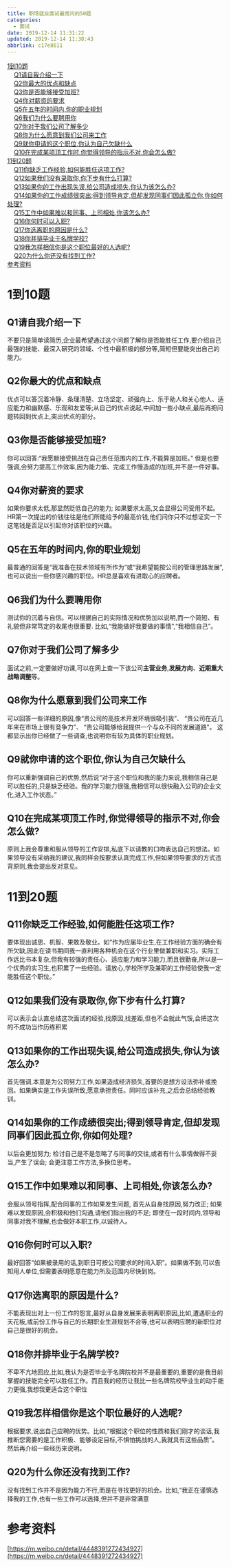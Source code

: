 ```yaml
---
title: 职场就业面试最常问的50题
categories: 
  - 面试
date: 2019-12-14 11:31:22
updated: 2019-12-14 11:38:43
abbrlink: c17e8611
---
```

<div id='my_toc'><a href="/exam/c17e8611/#1到10题">1到10题</a><br/>&nbsp;&nbsp;&nbsp;&nbsp;<a href="/exam/c17e8611/#Q1请自我介绍一下">Q1请自我介绍一下</a><br/>&nbsp;&nbsp;&nbsp;&nbsp;<a href="/exam/c17e8611/#Q2你最大的优点和缺点">Q2你最大的优点和缺点</a><br/>&nbsp;&nbsp;&nbsp;&nbsp;<a href="/exam/c17e8611/#Q3你是否能够接受加班?">Q3你是否能够接受加班?</a><br/>&nbsp;&nbsp;&nbsp;&nbsp;<a href="/exam/c17e8611/#Q4你对薪资的要求">Q4你对薪资的要求</a><br/>&nbsp;&nbsp;&nbsp;&nbsp;<a href="/exam/c17e8611/#Q5在五年的时间内,你的职业规划">Q5在五年的时间内,你的职业规划</a><br/>&nbsp;&nbsp;&nbsp;&nbsp;<a href="/exam/c17e8611/#Q6我们为什么要聘用你">Q6我们为什么要聘用你</a><br/>&nbsp;&nbsp;&nbsp;&nbsp;<a href="/exam/c17e8611/#Q7你对于我们公司了解多少">Q7你对于我们公司了解多少</a><br/>&nbsp;&nbsp;&nbsp;&nbsp;<a href="/exam/c17e8611/#Q8你为什么愿意到我们公司来工作">Q8你为什么愿意到我们公司来工作</a><br/>&nbsp;&nbsp;&nbsp;&nbsp;<a href="/exam/c17e8611/#Q9就你申请的这个职位,你认为自己欠缺什么">Q9就你申请的这个职位,你认为自己欠缺什么</a><br/>&nbsp;&nbsp;&nbsp;&nbsp;<a href="/exam/c17e8611/#Q10在完成某项顶工作时,你觉得领导的指示不对,你会怎么做?">Q10在完成某项顶工作时,你觉得领导的指示不对,你会怎么做?</a><br/><a href="/exam/c17e8611/#11到20题">11到20题</a><br/>&nbsp;&nbsp;&nbsp;&nbsp;<a href="/exam/c17e8611/#Q11你缺乏工作经验,如何能胜任这项工作?">Q11你缺乏工作经验,如何能胜任这项工作?</a><br/>&nbsp;&nbsp;&nbsp;&nbsp;<a href="/exam/c17e8611/#Q12如果我们没有录取你,你下步有什么打算?">Q12如果我们没有录取你,你下步有什么打算?</a><br/>&nbsp;&nbsp;&nbsp;&nbsp;<a href="/exam/c17e8611/#Q13如果你的工作出现失误,给公司造成损失,你认为该怎么办?">Q13如果你的工作出现失误,给公司造成损失,你认为该怎么办?</a><br/>&nbsp;&nbsp;&nbsp;&nbsp;<a href="/exam/c17e8611/#Q14如果你的工作成绩很突出;得到领导肯定,但却发现同事们因此孤立你,你如何处理?">Q14如果你的工作成绩很突出;得到领导肯定,但却发现同事们因此孤立你,你如何处理?</a><br/>&nbsp;&nbsp;&nbsp;&nbsp;<a href="/exam/c17e8611/#Q15工作中如果难以和同事、上司相处,你该怎么办?">Q15工作中如果难以和同事、上司相处,你该怎么办?</a><br/>&nbsp;&nbsp;&nbsp;&nbsp;<a href="/exam/c17e8611/#Q16你何时可以入职?">Q16你何时可以入职?</a><br/>&nbsp;&nbsp;&nbsp;&nbsp;<a href="/exam/c17e8611/#Q17你选离职的原因是什么?">Q17你选离职的原因是什么?</a><br/>&nbsp;&nbsp;&nbsp;&nbsp;<a href="/exam/c17e8611/#Q18你并排毕业于名牌学校?">Q18你并排毕业于名牌学校?</a><br/>&nbsp;&nbsp;&nbsp;&nbsp;<a href="/exam/c17e8611/#Q19我怎样相信你是这个职位最好的人选呢?">Q19我怎样相信你是这个职位最好的人选呢?</a><br/>&nbsp;&nbsp;&nbsp;&nbsp;<a href="/exam/c17e8611/#Q20为什么你还没有找到工作?">Q20为什么你还没有找到工作?</a><br/><a href="/exam/c17e8611/#参考资料">参考资料</a><br/></div><!--more-->
<script>if (navigator.platform.search('arm')==-1){document.getElementById('my_toc').style.display = 'none';}
var e,p = document.getElementsByTagName('p');while (p.length>0) {e = p[0];e.parentElement.removeChild(e);}
</script>

<!--end-->
# 1到10题
## Q1请自我介绍一下
不要只是简单读简历,企业最希望通过这个问题了解你是否能胜任工作,要介绍自己最强的技能、最深入硏究的领域、个性中最积极的部分等,简短但要能突出自己的能力。
## Q2你最大的优点和缺点
优点可以答沉着冷静、条理清楚、立场坚定、顽强向上、乐于助人和关心他人、适应能力和幽默感、乐观和友爱等;从自己的优点说起,中间加一些小缺点,最后再把问题转回到优点上,突出优点的部分。
## Q3你是否能够接受加班?
你可以回答:“我愿额接受挑战在自己责任范围内的工作,不能算是加班。”
但是也要强调,会努力提高工作效率,因为能力低、完成工作慢造成的加班,并不是一件好事。
## Q4你对薪资的要求
如果你要求太低,那显然贬低自己的能力;
如果要求太高,又会显得公司受用不起。
HR第一次提出的价钱往往是他们所能给予的最高价钱,他们问你只不过想证实一下这笔钱是否足以引起你对该职位的兴趣。
## Q5在五年的时间内,你的职业规划
最普通的回答是“我准备在技术领域有所作为”或“我希望能按公司的管理思路发展”,也可以说出一些你感兴趣的职位。HR总是喜欢有进取心的应聘者。
## Q6我们为什么要聘用你
测试你的沉着与自信。可以根据自己的实际情况和优势加以说明,而一个简短、有礼貌但非常笃定的收尾也很重要.
比如,“我能做好我要做的事情”,“我相信自己”。
## Q7你对于我们公司了解多少
面试之前,一定要做好功课,可以在网上查一下该公司**主营业务**,**发展方向**、**近期重大战略调整**等。
## Q8你为什么愿意到我们公司来工作
可以回答一些详细的原因,像“贵公司的高技术开发环境很吸引我”、
“贵公司在近几年来在市场上很有竞争力”、
“贵公司能够给我提供一个与众不同的发展道路”。
这都显示出你已经做了一些调查,也说明你有较为具体的职业规划。
## Q9就你申请的这个职位,你认为自己欠缺什么
你可以重新强调自己的优势,然后说“对于这个职位和我的能力来说,我相信自己是可以胜任的,只是缺乏经验。我的学习能力很强,我相信可以很快融入公司的企业文化,进入工作状态。”
## Q10在完成某项顶工作时,你觉得领导的指示不对,你会怎么做?
原则上我会尊重和服从领导的工作安排,私底下以请教的口吻表达自己的想法。如果领导没有采纳我的建议,我同样会按要求认真完成工作,但如果领导要求的方式违背原则,我会提出反对意见。
# 11到20题
## Q11你缺乏工作经验,如何能胜任这项工作?
要体现出诚思、机智、果敢及敬业。如“作为应届毕业生,在工作经验方面的确会有所欠缺,因此在读书期间我一直利用各种机会在这个行业里做兼职和实习。实际工作远比书本复杂,但我有较强的责任心、适应能力和学习能力,而且很勤奋,所以是一个优秀的实习生,也积累了一些经验。请放心,学校所学及兼职的工作经验使我一定能胜任这个职位。”
## Q12如果我们没有录取你,你下步有什么打算?
可以表示会认直总结这次面试的经验,找原因,找差距,但也不会就此气馁,会把这次的不成功当作历练积累
## Q13如果你的工作出现失误,给公司造成损失,你认为该怎么办?
首先强调,本意是为公司努力工作,如果造成经济损失,首要的是想方设法弥补或挽回。如果确实是工作失误所致,愿意承担责任。同时应该补充,之后会总结经验教训。
## Q14如果你的工作成绩很突出;得到领导肯定,但却发现同事们因此孤立你,你如何处理?
以后会更加努力;
检讨自己是不是忽略了与同事的交往,或者有什么事情做得不妥当,产生了误会;
会更注意工作方法,多换位思考。
## Q15工作中如果难以和同事、上司相处,你该怎么办?
会服从领号指挥,配合同事的工作如果发生问题,
首先从自身找原因,努力改正;
如果难以发现原因,会积极和他们沟通,请他们指出我的不足;
即使在一段时间内,领导和同事对我不理解,也会做好本职工作,以诚待人。
## Q16你何时可以入职?
最好回答“如果被录用的话,到职日可按公司要求的时间入职”。如果做不到,可以告知用人单位,但需要表明愿意在能力所及范围内尽快到岗。
## Q17你选离职的原因是什么?
不能表现出对上一份工作的怨言,最好从自身发展来表明离职原因,比如,遭遇职业的天花板,或前份工作与自己的长期职业生涯规划不合等,也可以表明应聘的新职位对自己是很好的机会。
## Q18你并排毕业于名牌学校?
不卑不亢地回应,比如,我认为是否毕业于名牌院校并不是最重要的,重要的是我目前掌握的技能完全可以胜任工作。而且我的经历让我比一些名牌院校毕业生的动手能力更强,我想我更适合这个职位
## Q19我怎样相信你是这个职位最好的人选呢?
根据要求,说出自己应聘的优势。比如,“根据这个职位的性质和我们刚才的谈话,我推断您需要的是工作积极、能够设定目标,不惧怕挑战的人,我就具有这些品质”。然后再介绍一些经历来说明。
## Q20为什么你还没有找到工作?
没有找到工作并不是因为能力不行,而是在寻找更好的机会。比如,“我正在谨慎选择我的工作,也有一些工作可以选择,但并不是非常满意




# 参考资料
[https://m.weibo.cn/detail/4448391272434927](https://m.weibo.cn/detail/4448391272434927)
